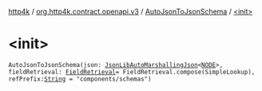 [http4k](../../index.md) / [org.http4k.contract.openapi.v3](../index.md) / [AutoJsonToJsonSchema](index.md) / [&lt;init&gt;](./-init-.md)

# &lt;init&gt;

`AutoJsonToJsonSchema(json: `[`JsonLibAutoMarshallingJson`](../../org.http4k.format/-json-lib-auto-marshalling-json/index.md)`<`[`NODE`](index.md#NODE)`>, fieldRetrieval: `[`FieldRetrieval`](../-field-retrieval/index.md)` = FieldRetrieval.compose(SimpleLookup), refPrefix: `[`String`](https://kotlinlang.org/api/latest/jvm/stdlib/kotlin/-string/index.html)` = "components/schemas")`